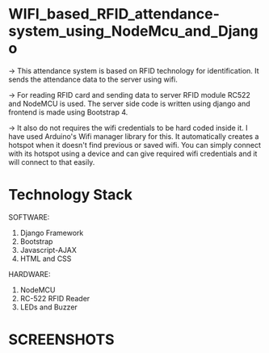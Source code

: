 # WIFI_based_RFID_attendance-system_using_NodeMcu_and_Django

-> This attendance system is based on RFID technology for identification. It sends the attendance data to the server using wifi.

-> For reading RFID card and sending data to server RFID module RC522 and NodeMCU is used. The server side code is written using django and frontend is made using Bootstrap 4.

-> It also do not requires the wifi credentials to be hard coded inside it. I have used Arduino's Wifi manager library for this. It automatically creates a hotspot when it doesn't find previous or saved wifi. You can simply connect with its hotspot using a device and can give required wifi credentials and it will connect to that easily.

# Technology Stack
SOFTWARE:
1) Django Framework
2) Bootstrap
3) Javascript-AJAX
4) HTML and CSS

HARDWARE:
1) NodeMCU
2) RC-522 RFID Reader
3) LEDs and Buzzer

# SCREENSHOTS
